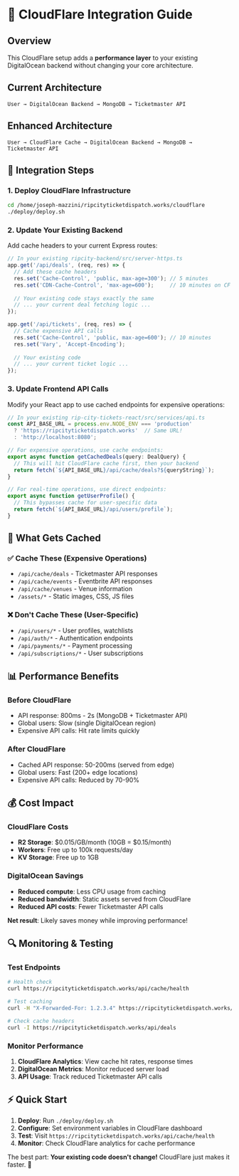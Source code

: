 # 🚀 CloudFlare Integration Guide

## Overview
This CloudFlare setup adds a **performance layer** to your existing DigitalOcean backend without changing your core architecture.

## Current Architecture
```
User → DigitalOcean Backend → MongoDB → Ticketmaster API
```

## Enhanced Architecture  
```
User → CloudFlare Cache → DigitalOcean Backend → MongoDB → Ticketmaster API
```

## 🔧 Integration Steps

### 1. Deploy CloudFlare Infrastructure
```bash
cd /home/joseph-mazzini/ripcityticketdispatch.works/cloudflare
./deploy/deploy.sh
```

### 2. Update Your Existing Backend
Add cache headers to your current Express routes:

```typescript
// In your existing ripcity-backend/src/server-https.ts
app.get('/api/deals', (req, res) => {
  // Add these cache headers
  res.set('Cache-Control', 'public, max-age=300'); // 5 minutes
  res.set('CDN-Cache-Control', 'max-age=600');     // 10 minutes on CF edge
  
  // Your existing code stays exactly the same
  // ... your current deal fetching logic ...
});

app.get('/api/tickets', (req, res) => {
  // Cache expensive API calls
  res.set('Cache-Control', 'public, max-age=600'); // 10 minutes
  res.set('Vary', 'Accept-Encoding');
  
  // Your existing code
  // ... your current ticket logic ...
});
```

### 3. Update Frontend API Calls
Modify your React app to use cached endpoints for expensive operations:

```typescript
// In your existing rip-city-tickets-react/src/services/api.ts
const API_BASE_URL = process.env.NODE_ENV === 'production' 
  ? 'https://ripcityticketdispatch.works'  // Same URL!
  : 'http://localhost:8080';

// For expensive operations, use cache endpoints:
export async function getCachedDeals(query: DealQuery) {
  // This will hit CloudFlare cache first, then your backend
  return fetch(`${API_BASE_URL}/api/cache/deals?${queryString}`);
}

// For real-time operations, use direct endpoints:
export async function getUserProfile() {
  // This bypasses cache for user-specific data
  return fetch(`${API_BASE_URL}/api/users/profile`);
}
```

## 🎯 What Gets Cached

### ✅ Cache These (Expensive Operations)
- `/api/cache/deals` - Ticketmaster API responses
- `/api/cache/events` - Eventbrite API responses  
- `/api/cache/venues` - Venue information
- `/assets/*` - Static images, CSS, JS files

### ❌ Don't Cache These (User-Specific)
- `/api/users/*` - User profiles, watchlists
- `/api/auth/*` - Authentication endpoints
- `/api/payments/*` - Payment processing
- `/api/subscriptions/*` - User subscriptions

## 📊 Performance Benefits

### Before CloudFlare
- API response: 800ms - 2s (MongoDB + Ticketmaster API)
- Global users: Slow (single DigitalOcean region)
- Expensive API calls: Hit rate limits quickly

### After CloudFlare  
- Cached API response: 50-200ms (served from edge)
- Global users: Fast (200+ edge locations)
- Expensive API calls: Reduced by 70-90%

## 💰 Cost Impact

### CloudFlare Costs
- **R2 Storage**: $0.015/GB/month (10GB = $0.15/month)
- **Workers**: Free up to 100k requests/day
- **KV Storage**: Free up to 1GB

### DigitalOcean Savings
- **Reduced compute**: Less CPU usage from caching
- **Reduced bandwidth**: Static assets served from CloudFlare
- **Reduced API costs**: Fewer Ticketmaster API calls

**Net result**: Likely saves money while improving performance!

## 🔍 Monitoring & Testing

### Test Endpoints
```bash
# Health check
curl https://ripcityticketdispatch.works/api/cache/health

# Test caching
curl -H "X-Forwarded-For: 1.2.3.4" https://ripcityticketdispatch.works/api/cache/deals

# Check cache headers
curl -I https://ripcityticketdispatch.works/api/deals
```

### Monitor Performance
1. **CloudFlare Analytics**: View cache hit rates, response times
2. **DigitalOcean Metrics**: Monitor reduced server load
3. **API Usage**: Track reduced Ticketmaster API calls

## ⚡ Quick Start

1. **Deploy**: Run `./deploy/deploy.sh`
2. **Configure**: Set environment variables in CloudFlare dashboard
3. **Test**: Visit `https://ripcityticketdispatch.works/api/cache/health`
4. **Monitor**: Check CloudFlare analytics for cache performance

The best part: **Your existing code doesn't change!** CloudFlare just makes it faster. 🚀
